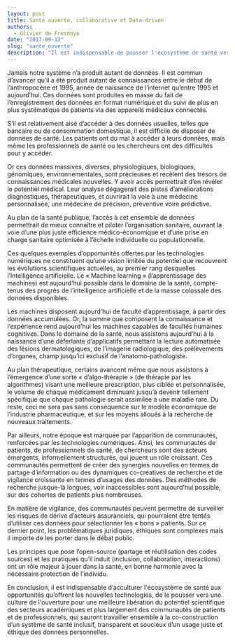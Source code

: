 ```yaml
---
layout: post
title: Santé ouverte, collaborative et Data-driven
authors: 
  - Olivier de Fresnoye
date: "2017-09-12"
slug: "sante_ouverte"
description: "Il est indispensable de pousser l'écosystème de santé vers une meilleure culture de l'ouverture."
---
```


Jamais notre système n’a produit autant de données. Il est commun d’avancer qu’il a été produit autant de connaissances entre le début de l’anthropocène et 1995, année de naissance de l’internet qu’entre 1995 et aujourd’hui. Ces données sont produites en masse du fait de l’enregistrement des données en format numérique et du suivi de plus en plus systématique de patients via des appareils médicaux connectés.

S’il est relativement aisé d’accéder à des données usuelles, telles que bancaire ou de consommation domestique, il est difficile de disposer de données de santé. Les patients ont du mal à accéder à leurs données, mais même les professionnels de santé ou les chercheurs ont des difficultés pour y accéder.

Or ces données massives, diverses, physiologiques, biologiques, génomiques, environnementales, sont précieuses et recèlent des trésors de connaissances médicales nouvelles. Y avoir accès permettrait d’en révéler le potentiel médical. Leur analyse dégagerait des pistes d’améliorations diagnostiques, thérapeutiques, et ouvrirait la voie à une médecine personnalisée, une médecine de précision, préventive voire prédictive. 

Au plan de la santé publique, l’accès à cet ensemble de données permettrait de mieux connaître et piloter l’organisation sanitaire, ouvrant la voie d’une plus juste efficience médico-économique et d’une prise en charge sanitaire optimisée à l’échelle individuelle ou populationnelle.

Ces quelques exemples d’opportunités offertes par les technologies numériques ne constituent qu’une vision limitée du potentiel que recouvrent les évolutions scientifiques actuelles, au premier rang desquelles l’Intelligence artificielle. Le « Machine learning » (l’apprentissage des machines) est aujourd’hui possible dans le domaine de la santé, compte-tenus des progrès de l’intelligence artificielle et de la masse colossale des données disponibles. 

Les machines disposent aujourd’hui de faculté d’apprentissage, à partir des données accumulées. Or, la somme que composent la connaissance et l’expérience rend aujourd’hui les machines capables de facultés humaines cognitives. Dans le domaine de la santé, nous assistons aujourd’hui à la naissance d’une déferlante d’applicatifs permettant la lecture automatisée des lésions dermatologiques, de l’imagerie radiologique, des prélèvements d’organes, champ jusqu’ici exclusif de l’anatomo-pathologiste. 

Au plan thérapeutique, certains avancent même que nous assistons à l’émergence d’une sorte « d’algo-thérapie » (de thérapie par les algorithmes) visant une meilleure prescription, plus ciblée et personnalisée, le volume de chaque médicament diminuant jusqu’à devenir tellement spécifique que chaque pathologie serait assimilée à une maladie rare. Du reste, ceci ne sera pas sans conséquence sur le modèle économique de l’industrie pharmaceutique, et sur les moyens alloués à la recherche de nouveaux traitements. 

Par ailleurs, notre époque est marquée par l’apparition de communautés, renforcées par les technologies numériques. Ainsi, les communautés de patients, de professionnels de santé, de chercheurs sont des acteurs émergents, informellement structurés, qui jouent un rôle croissant. Ces communautés permettent de créer des synergies nouvelles en termes de partage d’information ou des dynamiques co-créatives de recherche et de vigilance croissante en termes d’usages des données. Des méthodes de recherche jusque-là longues, voir inaccessibles sont aujourd’hui possible, sur des cohortes de patients plus nombreuses. 

En matière de vigilance, des communautés peuvent permettre de surveiller les risques de dérive d’acteurs assuranciels, qui pourraient être tentés d’utiliser ces données pour sélectionner les « bons » patients. Sur ce dernier point, les problématiques juridiques, éthiques sont complexes mais il importe de les porter dans le débat public. 

Les principes que pose l’open-source (partage et réutilisation des codes sources) et les pratiques qu’il induit (inclusion, collaboration, interactions) ont un rôle majeur à jouer dans la santé, en bonne harmonie avec la nécessaire protection de l’individu.

En conclusion, il est indispensable d’acculturer l'écosystème de santé aux opportunités qu’offrent les nouvelles technologies, de le pousser vers une culture de l'ouverture pour une meilleure libération du potentiel scientifique des secteurs académiques et plus largement des communautés de patients et de professionnels, qui sauront travailler ensemble à la co-construction d’un système de santé inclusif, transparent et soucieux d’un usage juste et éthique des données personnelles. 
